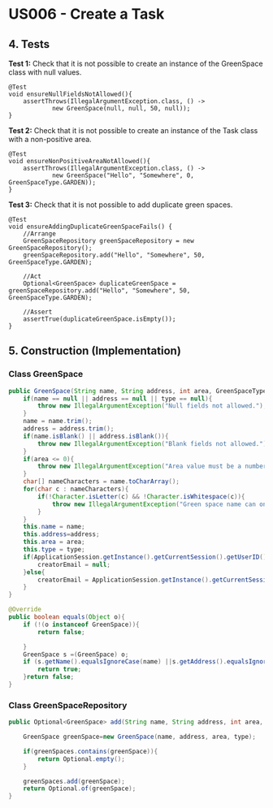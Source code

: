 # US006 - Create a Task 

## 4. Tests 

**Test 1:** Check that it is not possible to create an instance of the GreenSpace class with null values. 

	@Test
    void ensureNullFieldsNotAllowed(){
        assertThrows(IllegalArgumentException.class, () ->
                new GreenSpace(null, null, 50, null));
    }
	

**Test 2:** Check that it is not possible to create an instance of the Task class with a non-positive area. 

	@Test
    void ensureNonPositiveAreaNotAllowed(){
        assertThrows(IllegalArgumentException.class, () ->
                new GreenSpace("Hello", "Somewhere", 0, GreenSpaceType.GARDEN));
    }

**Test 3:** Check that it is not possible to add duplicate green spaces.

	@Test
    void ensureAddingDuplicateGreenSpaceFails() {
        //Arrange
        GreenSpaceRepository greenSpaceRepository = new GreenSpaceRepository();
        greenSpaceRepository.add("Hello", "Somewhere", 50, GreenSpaceType.GARDEN);

        //Act
        Optional<GreenSpace> duplicateGreenSpace = greenSpaceRepository.add("Hello", "Somewhere", 50, GreenSpaceType.GARDEN);

        //Assert
        assertTrue(duplicateGreenSpace.isEmpty());
    }


## 5. Construction (Implementation)

### Class GreenSpace

```java
public GreenSpace(String name, String address, int area, GreenSpaceType type) {
    if(name == null || address == null || type == null){
        throw new IllegalArgumentException("Null fields not allowed.");
    }
    name = name.trim();
    address = address.trim();
    if(name.isBlank() || address.isBlank()){
        throw new IllegalArgumentException("Blank fields not allowed.");
    }
    if(area <= 0){
        throw new IllegalArgumentException("Area value must be a number greater than 0.");
    }
    char[] nameCharacters = name.toCharArray();
    for(char c : nameCharacters){
        if(!Character.isLetter(c) && !Character.isWhitespace(c)){
            throw new IllegalArgumentException("Green space name can only contain letters and whitespaces.");
        }
    }
    this.name = name;
    this.address=address;
    this.area = area;
    this.type = type;
    if(ApplicationSession.getInstance().getCurrentSession().getUserID() == null){
        creatorEmail = null;
    }else{
        creatorEmail = ApplicationSession.getInstance().getCurrentSession().getUserEmail();
    }
}

@Override
public boolean equals(Object o){
    if (!(o instanceof GreenSpace)){
        return false;

    }
    GreenSpace s =(GreenSpace) o;
    if (s.getName().equalsIgnoreCase(name) ||s.getAddress().equalsIgnoreCase(address)){
        return true;
    }return false;
}
```

### Class GreenSpaceRepository

```java
public Optional<GreenSpace> add(String name, String address, int area, GreenSpaceType type){

    GreenSpace greenSpace=new GreenSpace(name, address, area, type);

    if(greenSpaces.contains(greenSpace)){
        return Optional.empty();
    }

    greenSpaces.add(greenSpace);
    return Optional.of(greenSpace);
}
```